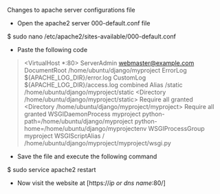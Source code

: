 Changes to apache server configurations file

- Open the apache2 server 000-default.conf file

$ sudo nano /etc/apache2/sites-available/000-default.conf

- Paste the following code 

> <VirtualHost *:80> 
> ServerAdmin webmaster@example.com
> DocumentRoot /home/ubuntu/django/myproject
> ErrorLog ${APACHE_LOG_DIR}/error.log
> CustomLog ${APACHE_LOG_DIR}/access.log combined
> Alias /static /home/ubuntu/django/myproject/static
> <Directory /home/ubuntu/django/myproject/static>
> Require all granted
> </Directory>
> <Directory /home/ubuntu/django/myproject/myproject>
> <Files wsgi.py>
> Require all granted
> </Files>
> </Directory>
> WSGIDaemonProcess myproject python-path=/home/ubuntu/django/myproject python-home=/home/ubuntu/django/myprojectenv
> WSGIProcessGroup myproject
> WSGIScriptAlias / /home/ubuntu/django/myproject/myproject/wsgi.py
> </VirtualHost>


- Save the file and execute the following command

$ sudo service apache2 restart

- Now visit the website at 
[https://*ip or dns name*:80/]
